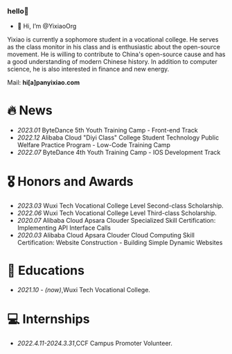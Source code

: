 ### hello👋
- 👋 Hi, I’m @YixiaoOrg

Yixiao is currently a sophomore student in a vocational college. He serves as the class monitor in his class and is enthusiastic about the open-source movement. He is willing to contribute to China's open-source cause and has a good understanding of modern Chinese history. In addition to computer science, he is also interested in finance and new energy.

Mail: **hi[a]panyixiao.com**


# 🔥 News
- *2023.01* ByteDance 5th Youth Training Camp - Front-end Track
- *2022.12* Alibaba Cloud "Diyi Class" College Student Technology Public Welfare Practice Program - Low-Code Training Camp
- *2022.07* ByteDance 4th Youth Training Camp - IOS Development Track



# 🎖 Honors and Awards
- *2023.03* Wuxi Tech Vocational College Level Second-class Scholarship. 
- *2022.06* Wuxi Tech Vocational College Level Third-class Scholarship. 
- *2020.07* Alibaba Cloud Apsara Clouder Specialized Skill Certification: Implementing API Interface Calls
- *2020.03* Alibaba Cloud Apsara Clouder Cloud Computing Skill Certification: Website Construction - Building Simple Dynamic Websites

# 📖 Educations
- *2021.10 -  (now)*,Wuxi Tech Vocational College. 



# 💻 Internships
- *2022.4.11-2024.3.31*,CCF Campus Promoter Volunteer.
